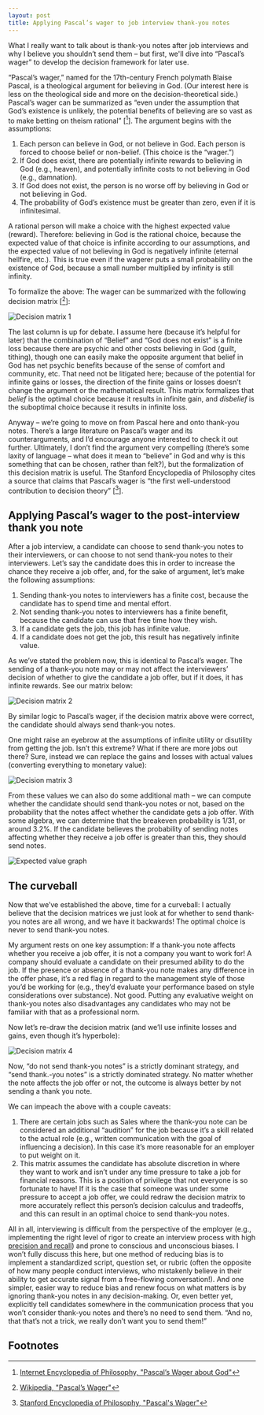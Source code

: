 ```yaml
---
layout: post
title: Applying Pascal’s wager to job interview thank-you notes
---
```


What I really want to talk about is thank-you notes after job interviews and why I believe you shouldn’t send them – but first, we'll dive into “Pascal’s wager” to develop the decision framework for later use.

“Pascal’s wager,” named for the 17th-century French polymath Blaise Pascal, is a theological argument for believing in God. (Our interest here is less on the theological side and more on the decision-theoretical side.) Pascal’s wager can be summarized as “even under the assumption that God’s existence is unlikely, the potential benefits of believing are so vast as to make betting on theism rational” [[^1]]. The argument begins with the assumptions: 

1. Each person can believe in God, or not believe in God. Each person is forced to choose belief or non-belief. (This choice is the “wager.”)
2. If God does exist, there are potentially infinite rewards to believing in God (e.g., heaven), and potentially infinite costs to not believing in God (e.g., damnation).
3. If God does not exist, the person is no worse off by believing in God or not believing in God.
4. The probability of God’s existence must be greater than zero, even if it is infinitesimal.

A rational person will make a choice with the highest expected value (reward). Therefore: believing in God is the rational choice, because the expected value of that choice is infinite according to our assumptions, and the expected value of not believing in God is negatively infinite (eternal hellfire, etc.). This is true even if the wagerer puts a small probability on the existence of God, because a small number multiplied by infinity is still infinity.

To formalize the above: The wager can be summarized with the following decision matrix [[^2]]:

![Decision matrix 1](/images/pascal/d1a.png)

The last column is up for debate. I assume here (because it’s helpful for later) that the combination of “Belief” and “God does not exist” is a finite loss because there are psychic and other costs believing in God (guilt, tithing), though one can easily make the opposite argument that belief in God has net psychic benefits because of the sense of comfort and community, etc. That need not be litigated here; because of the potential for infinite gains or losses, the direction of the finite gains or losses doesn’t change the argument or the mathematical result. This matrix formalizes that *belief* is the optimal choice because it results in infinite gain, and *disbelief* is the suboptimal choice because it results in infinite loss.

Anyway – we’re going to move on from Pascal here and onto thank-you notes. There’s a large literature on Pascal’s wager and its counterarguments, and I’d encourage anyone interested to check it out further. Ultimately, I don’t find the argument very compelling (there’s some laxity of language – what does it mean to “believe” in God and why is this something that can be chosen, rather than felt?), but the formalization of this decision matrix is useful. The Stanford Encyclopedia of Philosophy cites a source that claims that Pascal’s wager is “the first well-understood contribution to decision theory” [[^3]].

## Applying Pascal’s wager to the post-interview thank you note

After a job interview, a candidate can choose to send thank-you notes to their interviewers, or can choose to not send thank-you notes to their interviewers. Let’s say the candidate does this in order to increase the chance they receive a job offer, and, for the sake of argument, let’s make the following assumptions:

1. Sending thank-you notes to interviewers has a finite cost, because the candidate has to spend time and mental effort.
2. Not sending thank-you notes to interviewers has a finite benefit, because the candidate can use that free time how they wish.
3. If a candidate gets the job, this job has infinite value.
4. If a candidate does not get the job, this result has negatively infinite value.

As we’ve stated the problem now, this is identical to Pascal’s wager. The sending of a thank-you note may or may not affect the interviewers’ decision of whether to give the candidate a job offer, but if it does, it has infinite rewards. See our matrix below:

![Decision matrix 2](/images/pascal/d2a.png)

By similar logic to Pascal’s wager, if the decision matrix above were correct, the candidate should always send thank-you notes.

One might raise an eyebrow at the assumptions of infinite utility or disutility from getting the job. Isn’t this extreme? What if there are more jobs out there? Sure, instead we can replace the gains and losses with actual values (converting everything to monetary value):

![Decision matrix 3](/images/pascal/d3a.png)

From these values we can also do some additional math – we can compute whether the candidate should send thank-you notes or not, based on the probability that the notes affect whether the candidate gets a job offer. With some algebra, we can determine that the breakeven probability is 1/31, or around 3.2%. If the candidate believes the probability of sending notes affecting whether they receive a job offer is greater than this, they should send notes.

![Expected value graph](/images/pascal/graph1.png)

## The curveball

Now that we’ve established the above, time for a curveball: I actually believe that the decision matrices we just look at for whether to send thank-you notes are all wrong, and we have it backwards! The optimal choice is never to send thank-you notes.

My argument rests on one key assumption: If a thank-you note affects whether you receive a job offer, it is not a company you want to work for! A company should evaluate a candidate on their presumed ability to do the job. If the presence or absence of a thank-you note makes any difference in the offer phase, it’s a red flag in regard to the management style of those you’d be working for (e.g., they’d evaluate your performance based on style considerations over substance). Not good. Putting any evaluative weight on thank-you notes also disadvantages any candidates who may not be familiar with that as a professional norm.

Now let’s re-draw the decision matrix (and we’ll use infinite losses and gains, even though it’s hyperbole):

![Decision matrix 4](/images/pascal/d4a.png)

Now, “do not send thank-you notes” is a strictly dominant strategy, and “send thank.-you notes” is a strictly dominated strategy. No matter whether the note affects the job offer or not, the outcome is always better by not sending a thank you note. 

We can impeach the above with a couple caveats:

1. There are certain jobs such as Sales where the thank-you note can be considered an additional “audition” for the job because it’s a skill related to the actual role (e.g., written communication with the goal of influencing a decision). In this case it’s more reasonable for an employer to put weight on it. 
2. This matrix assumes the candidate has absolute discretion in where they want to work and isn’t under any time pressure to take a job for financial reasons. This is a position of privilege that not everyone is so fortunate to have! If it is the case that someone was under some pressure to accept a job offer, we could redraw the decision matrix to more accurately reflect this person’s decision calculus and tradeoffs, and this can result in an optimal choice to send thank-you notes.

All in all, interviewing is difficult from the perspective of the employer (e.g., implementing the right level of rigor to create an interview process with high [precision and recall](https://en.wikipedia.org/wiki/Precision_and_recall)) and prone to conscious and unconscious biases. I won’t fully discuss this here, but one method of reducing bias is to implement a standardized script, question set, or rubric (often the opposite of how many people conduct interviews, who mistakenly believe in their ability to get accurate signal from a free-flowing conversation!). And one simpler, easier way to reduce bias and renew focus on what matters is by ignoring thank-you notes in any decision-making. Or, even better yet, explicitly tell candidates somewhere in the communication process that you won’t consider thank-you notes and there’s no need to send them. “And no, that that’s not a trick, we really don’t want you to send them!”

## Footnotes

[^1]: [Internet Encyclopedia of Philosophy, "Pascal’s Wager about God"](https://iep.utm.edu/pasc-wag/)
[^2]: [Wikipedia, "Pascal’s Wager"](https://en.wikipedia.org/wiki/Pascal%27s_wager)
[^3]: [Stanford Encyclopedia of Philosophy, "Pascal's Wager"](https://plato.stanford.edu/entries/pascal-wager/) 

